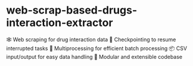 # web-scrap-based-drugs-interaction-extractor
🕸️ Web scraping for drug interaction data  🔄 Checkpointing to resume interrupted tasks  🚀 Multiprocessing for efficient batch processing  📦 CSV input/output for easy data handling  🧩 Modular and extensible codebase
